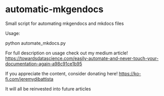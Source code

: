 # automatic-mkgendocs
Small script for automating mkgendocs and mkdocs files

Usage: 

python automate_mkdocs.py

For full description on usage check out my medium article!
https://towardsdatascience.com/easily-automate-and-never-touch-your-documentation-again-a98c91ce1b95


If you appreciate the content, consider donating here!
https://ko-fi.com/jeremydibattista

It will all be reinvested into future articles
